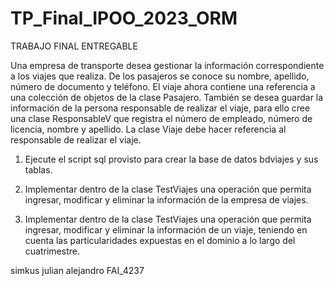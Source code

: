 # TP_Final_IPOO_2023_ORM

TRABAJO FINAL ENTREGABLE

Una empresa de transporte desea gestionar la información correspondiente a los viajes que
realiza. De los pasajeros se conoce su nombre, apellido, número de documento y teléfono. El
viaje ahora contiene una referencia a una colección de objetos de la clase Pasajero. También se
desea guardar la información de la persona responsable de realizar el viaje, para ello cree una
clase ResponsableV que registra el número de empleado, número de licencia, nombre y apellido.
La clase Viaje debe hacer referencia al responsable de realizar el viaje.


1. Ejecute el script sql provisto para crear la base de datos bdviajes y sus tablas.
   
2. Implementar dentro de la clase TestViajes una operación que permita ingresar, modificar
y eliminar la información de la empresa de viajes.

3. Implementar dentro de la clase TestViajes una operación que permita ingresar, modificar
y eliminar la información de un viaje, teniendo en cuenta las particularidades expuestas
en el dominio a lo largo del cuatrimestre.


simkus julian alejandro FAI_4237
